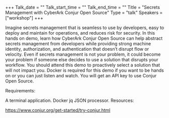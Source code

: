 +++
Talk_date = ""
Talk_start_time = ""
Talk_end_time = ""
Title = "Secrets Management with CyberArk Conjur Open Source"
Type = "talk"
Speakers = ["workshop"]
+++

Imagine secrets management that is seamless to use by developers, easy to deploy and maintain for operations, and reduces risk for security. In this hands on demo, learn how CyberArk Conjur Open Source can help abstract secrets management from developers while providing strong machine identity, authorization, and authentication that doesn’t disrupt flow or velocity. Even if secrets management is not your problem, it could become your problem if someone else decides to use a solution that disrupts your workflow. You should attend this demo to proactively select a solution that will not impact you. Docker is required for this demo if you want to be hands on or you can just listen and watch. You will get an API key to use Conjur Open Source.

Requirements:

A terminal application.
Docker
jq JSON processor.
Resources:

https://www.conjur.org/get-started/try-conjur.html
